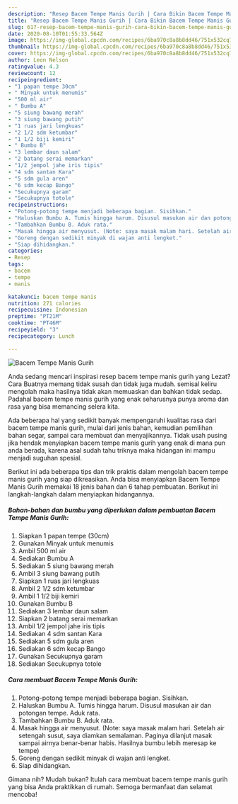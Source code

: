 ```yaml
---
description: "Resep Bacem Tempe Manis Gurih | Cara Bikin Bacem Tempe Manis Gurih Yang Enak Banget"
title: "Resep Bacem Tempe Manis Gurih | Cara Bikin Bacem Tempe Manis Gurih Yang Enak Banget"
slug: 617-resep-bacem-tempe-manis-gurih-cara-bikin-bacem-tempe-manis-gurih-yang-enak-banget
date: 2020-08-10T01:55:33.564Z
image: https://img-global.cpcdn.com/recipes/6ba970c8a8b8dd46/751x532cq70/bacem-tempe-manis-gurih-foto-resep-utama.jpg
thumbnail: https://img-global.cpcdn.com/recipes/6ba970c8a8b8dd46/751x532cq70/bacem-tempe-manis-gurih-foto-resep-utama.jpg
cover: https://img-global.cpcdn.com/recipes/6ba970c8a8b8dd46/751x532cq70/bacem-tempe-manis-gurih-foto-resep-utama.jpg
author: Leon Nelson
ratingvalue: 4.3
reviewcount: 12
recipeingredient:
- "1 papan tempe 30cm"
- " Minyak untuk menumis"
- "500 ml air"
- " Bumbu A"
- "5 siung bawang merah"
- "3 siung bawang putih"
- "1 ruas jari lengkuas"
- "2 1/2 sdm ketumbar"
- "1 1/2 biji kemiri"
- " Bumbu B"
- "3 lembar daun salam"
- "2 batang serai memarkan"
- "1/2 jempol jahe iris tipis"
- "4 sdm santan Kara"
- "5 sdm gula aren"
- "6 sdm kecap Bango"
- "Secukupnya garam"
- "Secukupnya totole"
recipeinstructions:
- "Potong-potong tempe menjadi beberapa bagian. Sisihkan."
- "Haluskan Bumbu A. Tumis hingga harum. Disusul masukan air dan potongan tempe. Aduk rata."
- "Tambahkan Bumbu B. Aduk rata."
- "Masak hingga air menyusut. (Note: saya masak malam hari. Setelah air setengah susut, saya diamkan semalaman. Paginya dilanjut masak sampai airnya benar-benar habis. Hasilnya bumbu lebih meresap ke tempe)"
- "Goreng dengan sedikit minyak di wajan anti lengket."
- "Siap dihidangkan."
categories:
- Resep
tags:
- bacem
- tempe
- manis

katakunci: bacem tempe manis 
nutrition: 271 calories
recipecuisine: Indonesian
preptime: "PT21M"
cooktime: "PT46M"
recipeyield: "3"
recipecategory: Lunch

---
```



![Bacem Tempe Manis Gurih](https://img-global.cpcdn.com/recipes/6ba970c8a8b8dd46/751x532cq70/bacem-tempe-manis-gurih-foto-resep-utama.jpg)

Anda sedang mencari inspirasi resep bacem tempe manis gurih yang Lezat? Cara Buatnya memang tidak susah dan tidak juga mudah. semisal keliru mengolah maka hasilnya tidak akan memuaskan dan bahkan tidak sedap. Padahal bacem tempe manis gurih yang enak seharusnya punya aroma dan rasa yang bisa memancing selera kita.

Ada beberapa hal yang sedikit banyak mempengaruhi kualitas rasa dari bacem tempe manis gurih, mulai dari jenis bahan, kemudian pemilihan bahan segar, sampai cara membuat dan menyajikannya. Tidak usah pusing jika hendak menyiapkan bacem tempe manis gurih yang enak di mana pun anda berada, karena asal sudah tahu triknya maka hidangan ini mampu menjadi suguhan spesial.




Berikut ini ada beberapa tips dan trik praktis dalam mengolah bacem tempe manis gurih yang siap dikreasikan. Anda bisa menyiapkan Bacem Tempe Manis Gurih memakai 18 jenis bahan dan 6 tahap pembuatan. Berikut ini langkah-langkah dalam menyiapkan hidangannya.

<!--inarticleads1-->

##### Bahan-bahan dan bumbu yang diperlukan dalam pembuatan Bacem Tempe Manis Gurih:

1. Siapkan 1 papan tempe (30cm)
1. Gunakan  Minyak untuk menumis
1. Ambil 500 ml air
1. Sediakan  Bumbu A
1. Sediakan 5 siung bawang merah
1. Ambil 3 siung bawang putih
1. Siapkan 1 ruas jari lengkuas
1. Ambil 2 1/2 sdm ketumbar
1. Ambil 1 1/2 biji kemiri
1. Gunakan  Bumbu B
1. Sediakan 3 lembar daun salam
1. Siapkan 2 batang serai memarkan
1. Ambil 1/2 jempol jahe iris tipis
1. Sediakan 4 sdm santan Kara
1. Sediakan 5 sdm gula aren
1. Sediakan 6 sdm kecap Bango
1. Gunakan Secukupnya garam
1. Sediakan Secukupnya totole




<!--inarticleads2-->

##### Cara membuat Bacem Tempe Manis Gurih:

1. Potong-potong tempe menjadi beberapa bagian. Sisihkan.
1. Haluskan Bumbu A. Tumis hingga harum. Disusul masukan air dan potongan tempe. Aduk rata.
1. Tambahkan Bumbu B. Aduk rata.
1. Masak hingga air menyusut. (Note: saya masak malam hari. Setelah air setengah susut, saya diamkan semalaman. Paginya dilanjut masak sampai airnya benar-benar habis. Hasilnya bumbu lebih meresap ke tempe)
1. Goreng dengan sedikit minyak di wajan anti lengket.
1. Siap dihidangkan.




Gimana nih? Mudah bukan? Itulah cara membuat bacem tempe manis gurih yang bisa Anda praktikkan di rumah. Semoga bermanfaat dan selamat mencoba!
